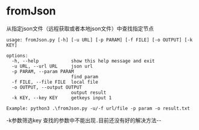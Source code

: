 # fromJson

从指定json文件（远程获取或者本地json文件）中查找指定节点
```
usage: fromJson.py [-h] [-u URL] [-p PARAM] [-f FILE] [-o OUTPUT] [-k KEY]

options:
  -h, --help            show this help message and exit
  -u URL, --url URL     json url
  -p PARAM, --param PARAM
                        find param
  -f FILE, --file FILE  local file
  -o OUTPUT, --output OUTPUT
                        output result
  -k KEY, --key KEY     getkeys input 1

Example: python3 .\fromJson.py -u/-f url/file -p param -o result.txt
```
-k参数筛选key
查找的参数中不能出现`.`目前还没有好的解决方法--
